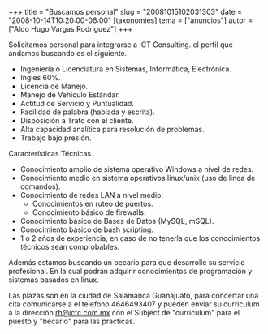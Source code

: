 +++
title = "Buscamos personal"
slug = "20081015102031303"
date = "2008-10-14T10:20:00-06:00"
[taxonomies]
tema = ["anuncios"]
autor = ["Aldo Hugo Vargas Rodriguez"]
+++

Solicitamos personal para integrarse a ICT Consulting. el perfil que
andamos buscando es el siguiente.

<!-- more -->
- Ingeniería o Licenciatura en Sistemas, Informática, Electrónica.
- Ingles 60%.
- Licencia de Manejo.
- Manejo de Vehículo Estándar.
- Actitud de Servicio y Puntualidad.
- Facilidad de palabra (hablada y escrita).
- Disposición a Trato con el cliente.
- Alta capacidad analítica para resolución de problemas.
- Trabajo bajo presión.

Características Técnicas.

- Conocimiento amplio de sistema operativo Windows a nivel de redes.
- Conocimiento medio en sistema operativos linux/unix (uso de linea de
    comandos).
- Conocimiento de redes LAN a nivel medio.
  - Conocimientos en ruteo de puertos.
  - Conocimiento básico de firewalls.
- Conocimiento básico de Bases de Datos (MySQL, mSQL).
- Conocimiento básico de bash scripting.
- 1 o 2 años de experiencia, en caso de no tenerla que los
    conocimientos técnicos sean comprobables.

Además estamos buscando un becario para que desarrolle su servicio
profesional. En la cual podrán adquirir conocimientos de programación y
sistemas basados en linux.

Las plazas son en la ciudad de Salamanca Guanajuato, para concertar una
cita comunicarse a el telefono 4646493407 y pueden enviar su curriculum
a la dirección <rh@ictc.com.mx> con el Subject de "curriculum" para el
puesto y "becario" para las practicas.
